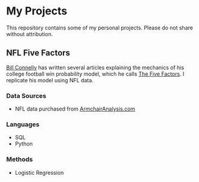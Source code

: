 # My Projects
This repository contains some of my personal projects. Please do not share without attribution.


## NFL Five Factors
[Bill Connelly](https://twitter.com/SBN_BillC) has written several articles explaining the mechanics of his college football win probability model, which he calls [The Five Factors](https://www.footballstudyhall.com/2014/1/24/5337968/college-football-five-factors). I replicate his model using NFL data. 
### Data Sources
- NFL data purchased from [ArmchairAnalysis.com](https://www.armchairanalysis.com/index.php)
### Languages
- SQL
- Python
### Methods
- Logistic Regression
